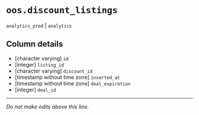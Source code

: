 # `oos.discount_listings`
`analytics_prod` | `analytics`

## Column details
* [character varying] `id`
* [integer]   `listing_id`
* [character varying] `discount_id`
* [timestamp without time zone] `inserted_at`
* [timestamp without time zone] `deal_expiration`
* [integer]   `deal_id`

-------------------------------------------------------------------------------
*Do not make edits above this line.*
